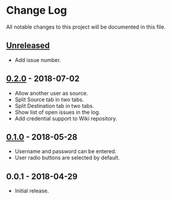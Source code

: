 # Change Log
All notable changes to this project will be documented in this file.

## [Unreleased]
- Add issue number.

## [0.2.0] - 2018-07-02
- Allow another user as source.
- Split Source tab in two tabs.
- Split Destination tab in two tabs.
- Show list of open issues in the log.
- Add credential support to Wiki repository.

## [0.1.0] - 2018-05-28
- Username and password can be entered.
- User radio buttons are selected by default.

## 0.0.1 - 2018-04-29
- Initial release.

[Unreleased]: https://github.com/Crayon2000/GitConduit/compare/v0.2.0...HEAD
[0.2.0]: https://github.com/Crayon2000/GitConduit/compare/v0.1.0...v0.2.0
[0.1.0]: https://github.com/Crayon2000/GitConduit/compare/v0.0.1...v0.1.0
